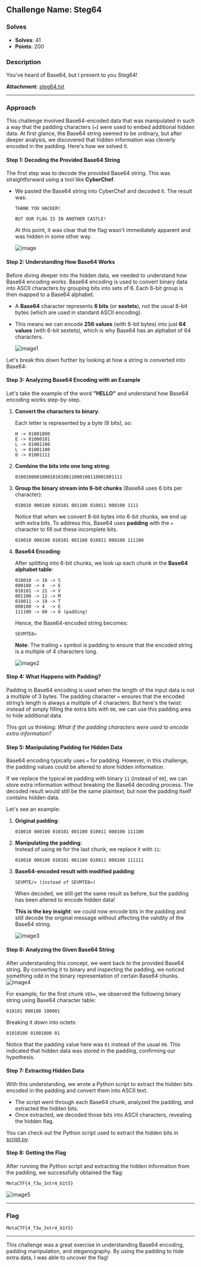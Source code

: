 ## **Challenge Name: Steg64**

### **Solves**
- **Solves**: 41  
- **Points**: 200  

### **Description**  
You've heard of Base64, but I present to you Steg64!

**Attachment**: [steg64.txt](Resources/steg64.txt)

---

### **Approach**

This challenge involved Base64-encoded data that was manipulated in such a way that the padding characters (`=`) were used to embed additional hidden data. At first glance, the Base64 string seemed to be ordinary, but after deeper analysis, we discovered that hidden information was cleverly encoded in the padding. Here's how we solved it.

#### **Step 1: Decoding the Provided Base64 String**

The first step was to decode the provided Base64 string. This was straightforward using a tool like **CyberChef**.

- We pasted the Base64 string into CyberChef and decoded it. The result was:

  ```
  THANK YOU HACKER!
  
  BUT OUR FLAG IS IN ANOTHER CASTLE!
  ```

  At this point, it was clear that the flag wasn't immediately apparent and was hidden in some other way.

    ![image](Resources/image.png)

#### **Step 2: Understanding How Base64 Works**

Before diving deeper into the hidden data, we needed to understand how Base64 encoding works. Base64 encoding is used to convert binary data into ASCII characters by grouping bits into sets of 6. Each 6-bit group is then mapped to a Base64 alphabet.

- A **Base64** character represents **6 bits** (or **sextets**), not the usual 8-bit bytes (which are used in standard ASCII encoding).
- This means we can encode **256 values** (with 8-bit bytes) into just **64 values** (with 6-bit sextets), which is why Base64 has an alphabet of 64 characters.

        
    ![image1](Resources/image1.png)
  
Let's break this down further by looking at how a string is converted into Base64:

#### **Step 3: Analyzing Base64 Encoding with an Example**

Let's take the example of the word **"HELLO"** and understand how Base64 encoding works step-by-step.

1. **Convert the characters to binary**:

   Each letter is represented by a byte (8 bits), so:

   ```
   H -> 01001000
   E -> 01000101
   L -> 01001100
   L -> 01001100
   O -> 01001111
   ```

2. **Combine the bits into one long string**:

   ```
   0100100001000101010011000100110001001111
   ```

3. **Group the binary stream into 6-bit chunks** (Base64 uses 6 bits per character):

   ```
   010010 000100 010101 001100 010011 000100 1111
   ```

   Notice that when we convert 8-bit bytes into 6-bit chunks, we end up with extra bits. To address this, Base64 uses **padding** with the `=` character to fill out these incomplete bits.

   
   ```
   010010 000100 010101 001100 010011 000100 111100
   ```

4. **Base64 Encoding**:

   After splitting into 6-bit chunks, we look up each chunk in the **Base64 alphabet table**:

   ```
   010010 -> 18 -> S
   000100 -> 4  -> E
   010101 -> 21 -> V
   001100 -> 12 -> M
   010011 -> 19 -> T
   000100 -> 4  -> E
   111100 -> 60 -> 8 (padding)
   ```

   Hence, the Base64-encoded string becomes:

   ```
   SEVMTE8=
   ```

   **Note**: The trailing `=` symbol is padding to ensure that the encoded string is a multiple of 4 characters long.

    ![image2](Resources/image2.png)

#### **Step 4: What Happens with Padding?**

Padding in Base64 encoding is used when the length of the input data is not a multiple of 3 bytes. The padding character `=` ensures that the encoded string’s length is always a multiple of 4 characters. But here's the twist: instead of simply filling the extra bits with `00`, we can use this padding area to hide additional data.

This got us thinking: *What if the padding characters were used to encode extra information?*

#### **Step 5: Manipulating Padding for Hidden Data**

Base64 encoding typically uses `=` for padding. However, in this challenge, the padding values could be altered to store hidden information.

If we replace the typical `00` padding with binary `11` (instead of `00`), we can store extra information without breaking the Base64 decoding process. The decoded result would still be the same plaintext, but now the padding itself contains hidden data.

Let's see an example:

1. **Original padding**: 
   ```
   010010 000100 010101 001100 010011 000100 111100
   ```

2. **Manipulating the padding**:  
   Instead of using `00` for the last chunk, we replace it with `11`:

   ```
   010010 000100 010101 001100 010011 000100 111111
   ```

3. **Base64-encoded result with modified padding**:  
   ```
   SEVMTE/= (instead of SEVMTE8=)
   ```

   When decoded, we still get the same result as before, but the padding has been altered to encode hidden data!

   **This is the key insight**: we could now encode bits in the padding and still decode the original message without affecting the validity of the Base64 string.

    ![image3](Resources/image3.png)

#### **Step 6: Analyzing the Given Base64 String**

After understanding this concept, we went back to the provided Base64 string. By converting it to binary and inspecting the padding, we noticed something odd in the binary representation of certain Base64 chunks.
    ![image4](Resources/image4.png)

For example, for the first chunk `VEh=`, we observed the following binary string using Base64 character table:

```
010101 000100 100001
```

Breaking it down into octets:

```
01010100 01001000 01
```

Notice that the padding value here was `01` instead of the usual `00`. This indicated that hidden data was stored in the padding, confirming our hypothesis.

#### **Step 7: Extracting Hidden Data**

With this understanding, we wrote a Python script to extract the hidden bits encoded in the padding and convert them into ASCII text.

- The script went through each Base64 chunk, analyzed the padding, and extracted the hidden bits.
- Once extracted, we decoded those bits into ASCII characters, revealing the hidden flag.

You can check out the Python script used to extract the hidden bits in [script.py](Resources/script.py).

#### **Step 8: Getting the Flag**

After running the Python script and extracting the hidden information from the padding, we successfully obtained the flag:

```
MetaCTF{4_f3w_3xtr4_b1t5}
```

  ![image5](Resources/image5.png)

---

### **Flag**
```
MetaCTF{4_f3w_3xtr4_b1t5}
```

---

This challenge was a great exercise in understanding Base64 encoding, padding manipulation, and steganography. By using the padding to hide extra data, I was able to uncover the flag!